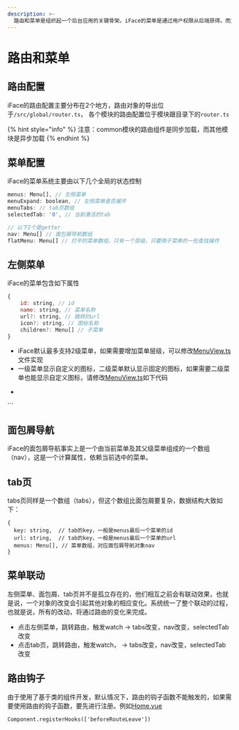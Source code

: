 ```yaml
---
description: >-
  路由和菜单是组织起一个后台应用的关键骨架。iFace的菜单是通过用户权限从后端获得。而为了实现动态路由的加载以及模块化，并没有通过菜单动态生成路由，而是额外要配置一份路由数据。这样导致配置略微繁琐，但是能更灵活的配置路由的异步加载等特性。
---
```


# 路由和菜单

## 路由配置

iFace的路由配置主要分布在2个地方，路由对象的导出位于`/src/global/router.ts`， 各个模块的路由配置位于模块跟目录下的`router.ts`

{% hint style="info" %}
注意：common模块的路由组件是同步加载，而其他模块是异步加载
{% endhint %}

## 菜单配置

iFace的菜单系统主要由以下几个全局的状态控制

```javascript
menus: Menu[], // 左侧菜单
menuExpand: boolean, // 左侧菜单是否展开
menuTabs: // tab页数组
selectedTab: '0', // 当前激活的tab

// 以下2个是getter
nav: Menu[] // 面包屑导航数组
flatMenu: Menu[] // 打平的菜单数组，只有一个层级，只要用于菜单的一些查找操作
```

 

## 左侧菜单

iFace的菜单包含如下属性

```javascript
{
    id: string, // id
    name: string, // 菜单名称
    url?: string, // 跳转的url
    icon?: string, // 图标名称
    children?: Menu[] // 子菜单
}
```

* iFace默认最多支持2级菜单，如果需要增加菜单层级，可以修改[MenuView.ts](https://github.com/ccqiuqiu/iface/blob/dc2fae74e844236f876052cb99f2fecb477c9517/src/modules/common/view/MenuView.vue)文件实现
* 一级菜单显示自定义的图标，二级菜单默认显示固定的图标，如果需要二级菜单也能显示自定义图标，请修改[MenuView.ts](https://github.com/ccqiuqiu/iface/blob/dc2fae74e844236f876052cb99f2fecb477c9517/src/modules/common/view/MenuView.vue)如下代码
*   ```javascript
  <el-menu-item v-for="menu2 in menu.children" :index="menu2.id" :key="menu2.id" :route="{path: menu2.url}">
    <template slot="title">
      - <cc-icon name="ring" size="14"></cc-icon>
      + <cc-icon :name="menu2.icon" size="14"></cc-icon>
      <span slot="title" class="m-l-5">{{menu2.name}}</span>
    </template>
  </el-menu-item>
  ```

## 面包屑导航

iFace的面包屑导航事实上是一个由当前菜单及其父级菜单组成的一个数组（nav），这是一个计算属性，依赖当前选中的菜单。

## tab页

tabs页同样是一个数组（tabs），但这个数组比面包屑要复杂，数据结构大致如下：

```text
{
  key: string,  // tab的key，一般是menus最后一个菜单的id
  url: string,  // tab的key，一般是menus最后一个菜单的url
  menus: Menu[], // 菜单数组，对应面包屑导航对象nav
}
```

## 菜单联动

左侧菜单、面包屑、tab页并不是孤立存在的，他们相互之前会有联动效果，也就是说，一个对象的改变会引起其他对象的相应变化。系统统一了整个联动的过程，也就是说，所有的改动，将通过路由的变化来完成。

* 点击左侧菜单，跳转路由，触发watch  -&gt;  tabs改变，nav改变，selectedTab改变
* 点击tab页，跳转路由，触发watch， -&gt;  tabs改变，nav改变，selectedTab改变

## 路由钩子

由于使用了基于类的组件开发，默认情况下，路由的钩子函数不能触发的，如果需要使用路由的钩子函数，要先进行注册。例如[Home.vue](https://github.com/ccqiuqiu/iface/blob/7489643b579a46af24aa17b69649551e1f9e6734/src/modules/common/view/Home.vue)

```text
Component.registerHooks(['beforeRouteLeave'])
```



